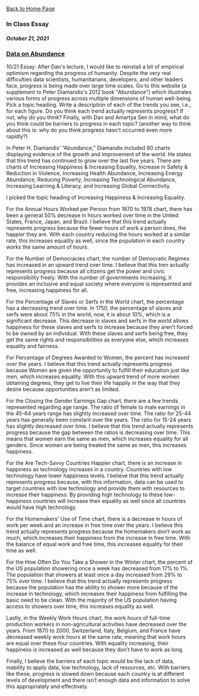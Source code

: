 
[Back to Home Page](https://grace-yoon1.github.io/DATA150/)

### **In Class Essay**
##### October 21, 2021

### [Data on Abundance](https://www.diamandis.com/data)

10/21 Essay: After Dan's lecture, I would like to reinstall a bit of empirical optimism regarding the progress of humanity. Despite the very real difficulties data scientists, humanitarians, developers, and other leaders face, progress is being made over large time scales. Go to this website (a supplement to Peter Diamandis's 2012 book "Abundance") which illustrates various forms of progress across multiple dimensions of human well-being. Pick a topic heading. Write a description of each of the trends you see, i.e., for each figure. Do you think each trend actually represents progress? If not, why do you think? Finally, with Dan and Amartya Sen in mind, what do you think could be barriers to progress in each topic? (another way to think about this is: why do you think progress hasn't occurred even more rapidly?)

In Peter H. Diamandis’ “Abundance,” Diamandis included 80 charts displaying evidence of the growth and improvement of the world. He states that this trend has continued to grow over the last five years. There are charts of Increasing Happiness & Increasing Equality, Increase in Safety & Reduction in Violence, Increasing Health Abundance, Increasing Energy Abundance, Reducing Poverty, Increasing Technological Abundance, Increasing Learning & Literacy, and Increasing Global Connectivity. 

I picked the topic heading of Increasing Happiness & Increasing Equality. 

For the Annual Hours Worked per Person from 1870 to 1978 chart, there has been a general 50% decrease in hours worked over time in the United States, France, Japan, and Brazil. I believe that this trend actually represents progress because the fewer hours of work a person does, the happier they are. With each country reducing the hours worked at a similar rate, this increases equality as well, since the population in each country works the same amount of hours. 

For the Number of Democracies chart, the number of Democratic Regimes has increased in an upward trend over time. I believe that this tren actually represents progress because all citizens get the power and civic responsibility freely. With the number of governments increasing, it provides an inclusive and equal society where everyone is represented and free, increasing happiness for all.

For the Percentage of Slaves or Serfs in the World chart, the percentage has a decreasing trend over time. In 1750, the percentage of slaves and serfs were about 75% in the world, now, it is about 10%, which is a significant decrease. This decrease in slaves and serfs in the world allows happiness for these slaves and serfs to increase because they aren’t forced to be owned by an individual. With these slaves and serfs being free, they get the same rights and responsibilities as everyone else, which increases equality and fairness.

For Percentage of Degrees Awarded to Women, the percent has increased over the years. I believe that this trend actually represents progress because Women are given the opportunity to fulfill their education just like men, which increases equality. With this upward trend of more women obtaining degrees, they get to live their life happily in the way that they desire because opportunities aren’t as limited.

For the Closing the Gender Earnings Gap chart, there are a few trends represented regarding age range. The ratio of female to male earnings in the 45-64 years range has slightly increased over time. The ratio for 25-44 years has generally been constant over the years. The ratio for 15-24 years has slightly decreased over time. I believe that this trend actually represents progress because the gap between the ratios is decreasing over time. This means that women earn the same as men, which increases equality for all genders. Since women are being treated the same as men, this increases happiness.

For the Are Tech-Savvy Countries Happier chart, there is an increase in happiness as technology increases in a country. Countries with low technology have lower happiness levels. I believe that this trend actually represents progress because, with this information, data can be used to target countries with low technology and provide them with resources to increase their happiness. By providing high technology to these low-happiness countries will increase their equality as well since all countries would have high technology.

For the Homemakers’ Use of Time chart, there is a decrease in hours of work per week and an increase in free time over the years. I believe this trend actually represents progress because the homemakers don’t work as much, which increases their happiness from the increase in free time. With the balance of equal work and free time, this increases equality for their time as well.

For the How Often Do You Take a Shower in the Winter chart, the percent of the US population showering once a week has decreased from 17% to 1%. The population that showers at least once a day increased from 29% to 75% over time. I believe that this trend actually represents progress because the population has the ability to shower more because of the increase in technology, which increases their happiness from fulfilling the basic need to be clean. With the majority of the US population having access to showers over time, this increases equality as well.

Lastly, in the Weekly Work Hours chart, the work hours of full-time production workers in non-agricultural activities have decreased over the years. From 1870 to 2000, Switzerland, Italy, Belgium, and France have decreased weekly work hours at the same rate, meaning that work hours are equal over these four countries. With equality increasing, their happiness is increased as well because they don’t have to work as long.

Finally, I believe the barriers of each topic would be the lack of data, inability to apply data, low technology, lack of resources, etc. With barriers like these, progress is slowed down because each country is at different levels of development and there isn’t enough data and information to solve this appropriately and effectively.

